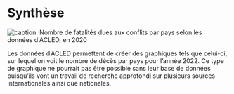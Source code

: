 # Synthèse



![caption: Nombre de fatalités dues aux conflits par pays selon les données d'ACLED, en 2020](https://user-images.githubusercontent.com/118550105/203382811-aed11cf3-fb22-4cda-a7db-8089fed1c096.png)


Les données d’ACLED permettent de créer des graphiques tels que celui-ci, sur lequel on voit le nombre de décès par pays pour l’année 2022. Ce type de graphique ne pourrait pas être possible sans leur base de données puisqu’ils vont un travail de recherche approfondi sur plusieurs sources internationales ainsi que nationales. 
